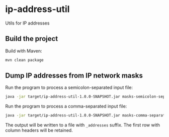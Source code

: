 # ip-address-util
Utils for IP addresses

## Build the project

Build with Maven:
```bash
mvn clean package
```

## Dump IP addresses from IP network masks

Run the program to process a semicolon-separated input file:
```bash
java -jar target/ip-address-util-1.0.0-SNAPSHOT.jar masks-semicolon-separated.csv \;
```

Run the program to process a comma-separated input file:
```bash
java -jar target/ip-address-util-1.0.0-SNAPSHOT.jar masks-comma-separated.csv \,
```

The output will be written to a file with `_addresses` suffix. The first row with column headers will be retained.
